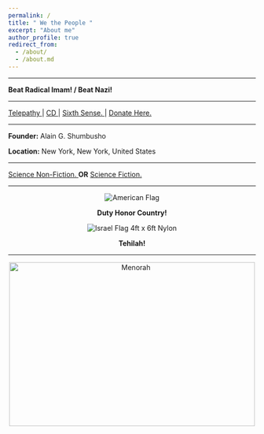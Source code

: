 ```yaml
---
permalink: /
title: " We the People " 
excerpt: "About me"
author_profile: true
redirect_from: 
  - /about/
  - /about.md
---
```




<hr style="height:2px;border-width:0;color:gray;background-color:gray">


<b>  Beat Radical Imam!  / Beat  Nazi!  </b> 


<hr style="height:2px;border-width:0;color:gray;background-color:gray">




<a href=" https://www.collinsdictionary.com/us/dictionary/english/telepathy "> Telepathy  </a> | <a href=" https://dictionary.cambridge.org/us/dictionary/english/telepathy "> CD  </a> | <a href=" https://www.collinsdictionary.com/us/dictionary/english/sixth-sense "> Sixth Sense. </a> |         <a href=" https://www.paypal.com/donate/?business=FYX2GY3ENQP9U&no_recurring=0&item_name=Your+unique+opportunity+to+encourage+Alain+G.+Shumbusho+to+make+the+world+a+better+place.&currency_code=USD">  Donate Here. </a> 


<hr style="height:2px;border-width:0;color:gray;background-color:gray">


<b>Founder:</b> Alain G. Shumbusho


<b>Location:</b> New York, New York, United States



<hr style="height:2px;border-width:0;color:gray;background-color:gray">


 <a href=" https://www.merriam-webster.com/dictionary/nonfiction "> Science Non-Fiction. </a>  <b>OR</b> <a href=" https://www.merriam-webster.com/dictionary/science%20fiction "> Science Fiction. </a>   


<hr style="height:2px;border-width:0;color:gray;background-color:gray">


<div class="mo-copyright">
            <div class="container" style="text-align:center;">
                <p>
                  

<img src="https://il.usembassy.gov/wp-content/themes/cms3/dist/images/us-flag-logo-footer.png" alt="American Flag" title="American Flag">

<b> Duty Honor Country! </b>

<img src="https://cdn11.bigcommerce.com/s-e2nupsxogj/images/stencil/50x50/products/6583/40512/izgubbg8gncm7xv67a1g__67596.1697212710.jpg?c=1" alt="Israel Flag 4ft x 6ft Nylon" title="Israel Flag 4ft x 6ft Nylon" sizes="50px">


<b> Tehilah!  </b>


<hr style="height:2px;border-width:0;color:gray;background-color:gray">



<img src="https://media.npr.org/assets/img/2022/12/15/gettyimages-89046627_wide-7aea08d5387b458f7c59aeb64ef516a394042be9.jpg?s=800&c=85&f=webp" alt="Menorah" width="500" height="333">





